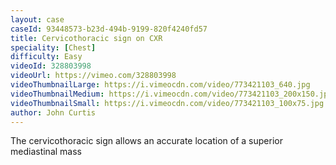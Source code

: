 ```yaml
---
layout: case
caseId: 93448573-b23d-494b-9199-820f4240fd57
title: Cervicothoracic sign on CXR
speciality: [Chest]
difficulty: Easy
videoId: 328803998
videoUrl: https://vimeo.com/328803998
videoThumbnailLarge: https://i.vimeocdn.com/video/773421103_640.jpg
videoThumbnailMedium: https://i.vimeocdn.com/video/773421103_200x150.jpg
videoThumbnailSmall: https://i.vimeocdn.com/video/773421103_100x75.jpg
author: John Curtis
---
```


The cervicothoracic sign allows an accurate location of a superior mediastinal mass